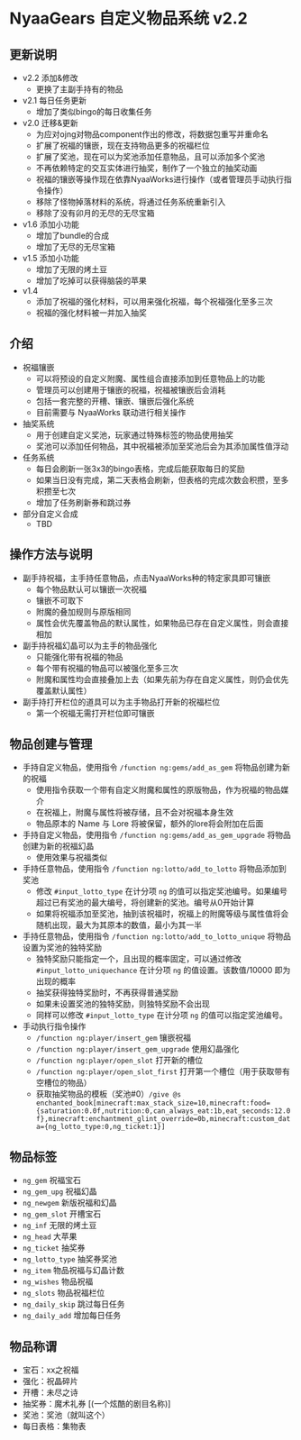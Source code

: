 # NyaaGears 自定义物品系统 v2.2

## 更新说明

- v2.2 添加&修改
    - 更换了主副手持有的物品
- v2.1 每日任务更新
    - 增加了类似bingo的每日收集任务
- v2.0 迁移&更新
    - 为应对ojng对物品component作出的修改，将数据包重写并重命名
    - 扩展了祝福的镶嵌，现在支持物品更多的祝福栏位
    - 扩展了奖池，现在可以为奖池添加任意物品，且可以添加多个奖池
    - 不再依赖特定的交互实体进行抽奖，制作了一个独立的抽奖动画
    - 祝福的镶嵌等操作现在依靠NyaaWorks进行操作（或者管理员手动执行指令操作）
    - 移除了怪物掉落材料的系统，将通过任务系统重新引入
    - 移除了没有卯月的无尽的无尽宝箱
- v1.6 添加小功能
    - 增加了bundle的合成
    - 增加了无尽的无尽宝箱
- v1.5 添加小功能
    - 增加了无限的烤土豆
    - 增加了吃掉可以获得脑袋的苹果
- v1.4
    - 添加了祝福的强化材料，可以用来强化祝福，每个祝福强化至多三次
    - 祝福的强化材料被一并加入抽奖

## 介绍

- 祝福镶嵌
    - 可以将预设的自定义附魔、属性组合直接添加到任意物品上的功能
    - 管理员可以创建用于镶嵌的祝福，祝福被镶嵌后会消耗
    - 包括一套完整的开槽、镶嵌、镶嵌后强化系统
    - 目前需要与 NyaaWorks 联动进行相关操作
- 抽奖系统
    - 用于创建自定义奖池，玩家通过特殊标签的物品使用抽奖
    - 奖池可以添加任何物品，其中祝福被添加至奖池后会为其添加属性值浮动
- 任务系统
    - 每日会刷新一张3x3的bingo表格，完成后能获取每日的奖励
    - 如果当日没有完成，第二天表格会刷新，但表格的完成次数会积攒，至多积攒至七次
    - 增加了任务刷新券和跳过券
- 部分自定义合成
    - TBD

## 操作方法与说明

- 副手持祝福，主手持任意物品，点击NyaaWorks种的特定家具即可镶嵌
    - 每个物品默认可以镶嵌一次祝福
    - 镶嵌不可取下
    - 附魔的叠加规则与原版相同
    - 属性会优先覆盖物品的默认属性，如果物品已存在自定义属性，则会直接相加
- 副手持祝福幻晶可以为主手的物品强化
    - 只能强化带有祝福的物品
    - 每个带有祝福的物品可以被强化至多三次
    - 附魔和属性均会直接叠加上去（如果先前为存在自定义属性，则仍会优先覆盖默认属性）
- 副手持打开栏位的道具可以为主手物品打开新的祝福栏位
    - 第一个祝福无需打开栏位即可镶嵌

## 物品创建与管理

- 手持自定义物品，使用指令 `/function ng:gems/add_as_gem` 将物品创建为新的祝福
    - 使用指令获取一个带有自定义附魔和属性的原版物品，作为祝福的物品媒介
    - 在祝福上，附魔与属性将被存储，且不会对祝福本身生效
    - 物品原本的 Name 与 Lore 将被保留，额外的lore将会附加在后面
- 手持自定义物品，使用指令 `/function ng:gems/add_as_gem_upgrade` 将物品创建为新的祝福幻晶
    - 使用效果与祝福类似
- 手持任意物品，使用指令 `/function ng:lotto/add_to_lotto` 将物品添加到奖池
    - 修改 `#input_lotto_type` 在计分项 `ng` 的值可以指定奖池编号。如果编号超过已有奖池的最大编号，将创建新的奖池。编号从0开始计算
    - 如果将祝福添加至奖池，抽到该祝福时，祝福上的附魔等级与属性值将会随机出现，最大为其原本的数值，最小为其一半
- 手持任意物品，使用指令 `/function ng:lotto/add_to_lotto_unique` 将物品设置为奖池的独特奖励
    - 独特奖励只能指定一个，且出现的概率固定，可以通过修改 `#input_lotto_uniquechance` 在计分项 `ng` 的值设置。该数值/10000 即为出现的概率
    - 抽奖获得独特奖励时，不再获得普通奖励
    - 如果未设置奖池的独特奖励，则独特奖励不会出现
    - 同样可以修改 `#input_lotto_type` 在计分项 `ng` 的值可以指定奖池编号。
- 手动执行指令操作
    - `/function ng:player/insert_gem` 镶嵌祝福
    - `/function ng:player/insert_gem_upgrade` 使用幻晶强化
    - `/function ng:player/open_slot` 打开新的槽位
    - `/function ng:player/open_slot_first` 打开第一个槽位（用于获取带有空槽位的物品）
    - 获取抽奖物品的模板（奖池#0）`/give @s enchanted_book[minecraft:max_stack_size=10,minecraft:food={saturation:0.0f,nutrition:0,can_always_eat:1b,eat_seconds:12.0f},minecraft:enchantment_glint_override=0b,minecraft:custom_data={ng_lotto_type:0,ng_ticket:1}]`

## 物品标签

- `ng_gem` 祝福宝石
- `ng_gem_upg` 祝福幻晶
- `ng_newgem` 新版祝福和幻晶
- `ng_gem_slot` 开槽宝石
- `ng_inf` 无限的烤土豆
- `ng_head` 大苹果
- `ng_ticket` 抽奖券
- `ng_lotto_type` 抽奖券奖池
- `ng_item` 物品祝福与幻晶计数
- `ng_wishes` 物品祝福
- `ng_slots` 物品祝福栏位
- `ng_daily_skip` 跳过每日任务
- `ng_daily_add` 增加每日任务

## 物品称谓

- 宝石：xx之祝福
- 强化：祝晶碎片
- 开槽：未尽之诗
- 抽奖券：魔术礼券 [(一个炫酷的剧目名称)]
- 奖池：奖池（就叫这个）
- 每日表格：集物表